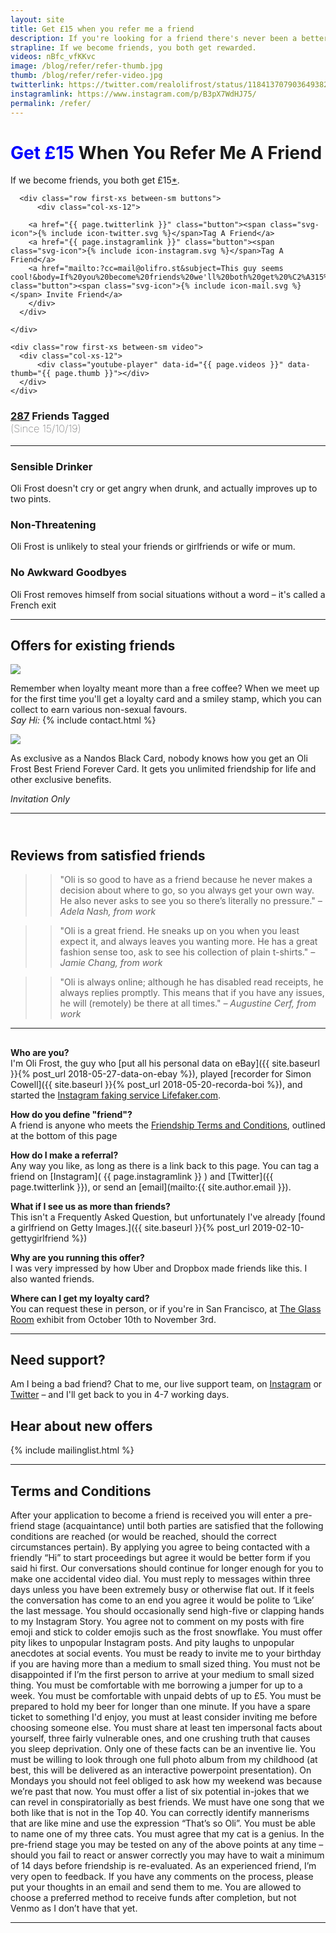 ```yaml
---
layout: site
title: Get £15 when you refer me a friend
description: If you're looking for a friend there's never been a better time to choose Oli Frost.
strapline: If we become friends, you both get rewarded.
videos: nBfc_vfKKvc
image: /blog/refer/refer-thumb.jpg
thumb: /blog/refer/refer-video.jpg
twitterlink: https://twitter.com/realolifrost/status/1184137079036493824
instagramlink: https://www.instagram.com/p/B3pX7WdHJ75/
permalink: /refer/
---
```



<div class="hero">


  <div class="row first-xs between-sm ">
    <div class="col-xs-12">
      <h1 class="headline"><span style="color:blue">Get £15</span> When You <span class="nobreak">Refer Me</span> A Friend</h1>
      <p class="center">If we become friends, <span class="nobreak">you both get £15<a href="#faq">*</a></span>.</p>

      <div class="row first-xs between-sm buttons">
          <div class="col-xs-12">

        <a href="{{ page.twitterlink }}" class="button"><span class="svg-icon">{% include icon-twitter.svg %}</span>Tag A Friend</a>
        <a href="{{ page.instagramlink }}" class="button"><span class="svg-icon">{% include icon-instagram.svg %}</span>Tag A Friend</a>
        <a href="mailto:?cc=mail@olifro.st&subject=This guy seems cool!&body=If%20you%20become%20friends%20we'll%20both%20get%20%C2%A315%20https%3A//olifro.st/refer" class="button"><span class="svg-icon">{% include icon-mail.svg %}</span> Invite Friend</a>
        </div>
      </div>

    </div>

  </div>

    <div class="row first-xs between-sm video">
      <div class="col-xs-12">
          <div class="youtube-player" data-id="{{ page.videos }}" data-thumb="{{ page.thumb }}"></div>
      </div>
    </div>



  </div>  

<div>
<h3 id="counter"><i class="fas fa-user-tag"></i> <span style="color:blue"><a href="{{ page.instagramlink }}">287</a></span> Friends Tagged <span style="font-weight: 100;"><br>(Since 15/10/19)</span></h3>
</div>

---

<div class="row first-xs between-sm">
    <div class="col-xs-12 col-sm-4" markdown="1">


### <i class="fas fa-beer"></i>  Sensible Drinker
Oli Frost doesn't cry or get angry when drunk, and actually improves up to two pints.


  </div>

  <div class="col-xs-12 col-sm-4" markdown="1">

### <i class="far fa-smile"></i>  Non-Threatening
Oli Frost is unlikely to steal your friends or girlfriends or wife or mum.

  </div>

  <div class="col-xs-12 col-sm-4" markdown="1">

### <i class="fas fa-running"></i>  No Awkward Goodbyes

Oli Frost removes himself from social situations without a word – it's called a French exit

  </div>

</div>

---

<h2>Offers for <span class="nobreak">existing friends</span></h2>

<div class="row first-xs between-sm offers">
    <div class="col-xs-12 col-sm-6">

<img src="../blog/refer/loyalty.jpg">

<p>Remember when loyalty meant more than a free coffee? When we meet up for the first time you'll get a loyalty card and a smiley stamp, which you can collect to earn various non-sexual favours.<br>
<em>Say Hi:</em> {% include contact.html %}

</p>

<p></p>

</div>

<div class="col-xs-12 col-sm-6" >

<img src="../blog/refer/forever.jpg">

<p>As exclusive as a Nandos Black Card, nobody knows how you get an Oli Frost Best Friend Forever Card. It gets you unlimited friendship for life and other exclusive benefits. <br></p>
<p><em>Invitation Only</em></p>



</div>

</div>

---


## <i class="fas fa-users"></i><br>Reviews from satisfied friends

<div class="row first-xs between-sm ">
    <div class="col-xs-12 col-sm-4" markdown="1">


>> "Oli is so good to have as a friend because he never makes a decision about where to go, so you always get your own way. He also never asks to see you so there’s literally no pressure."
>> <cite>– Adela Nash, from work</cite>

  </div>
    <div class="col-xs-12 col-sm-4" markdown="1">


>> "Oli is a great friend. He sneaks up on you when you least expect it, and always leaves you wanting more. He has a great fashion sense too, ask to see his collection of plain t-shirts."
>> <cite>– Jamie Chang, from work</cite>

  </div>
    <div class="col-xs-12 col-sm-4" markdown="1">

>> "Oli is always online; although he has disabled read receipts, he always replies promptly. This means that if you have any issues, he will (remotely) be there at all times."
>> <cite>– Augustine Cerf, from work</cite>

  </div>
</div>


---

<h2 id="faq"></h2>


<div class="row first-xs between-sm">

  <div class="col-xs-12 col-sm-6" markdown="1">


**Who are you?**  
I'm Oli Frost, the guy who [put all his personal data on eBay]({{ site.baseurl }}{% post_url 2018-05-27-data-on-ebay %}), played [recorder for Simon Cowell]({{ site.baseurl }}{% post_url 2018-05-20-recorda-boi %}), and started the [Instagram faking service Lifefaker.com](http://lifefaker.com).

  </div>

  <div class="col-xs-12 col-sm-6" markdown="1">

  **How do you define "friend"?**  
  A friend is anyone who meets the [Friendship Terms and Conditions](#terms-and-conditions), outlined at the bottom of this page

  </div>

<div class="col-xs-12 col-sm-6" markdown="1">

**How do I make a referral?**  
Any way you like, as long as there is a link back to this page. You can tag a friend on [Instagram]( {{ page.instagramlink }} ) and [Twitter]({{ page.twitterlink }}), or send an [email](mailto:{{ site.author.email }}).
</div>

<div class="col-xs-12 col-sm-6" markdown="1">

**What if I see us as more than friends?**  
This isn't a Frequently Asked Question, but unfortunately I've already [found a girlfriend on Getty Images.]({{ site.baseurl }}{% post_url 2019-02-10-gettygirlfriend %})

</div>

<div class="col-xs-12 col-sm-6" markdown="1">

**Why are you running this offer?**  
I was very impressed by how Uber and Dropbox made friends like this. I also wanted friends.

</div>

<div class="col-xs-12 col-sm-6" markdown="1">

**Where can I get my loyalty card?**  
You can request these in person, or if you're in San Francisco, at [The Glass Room](https://theglassroom.org/san-francisco) exhibit from October 10th to November 3rd.

</div>

</div>

---

<div class="row center-xs">
  <div class="col-xs-12 col-sm-6" >
      <h2><i class="far fa-life-ring"></i> Need support?</h2>
      <p>Am I being a bad friend? Chat to me, our live support team, on <a href="https://instagram.com/{{ site.author.instagram }}">Instagram</a> or <a href="https://twitter.com/{{ site.author.twitter }}">Twitter</a> – and I'll get back to you in 4-7 working days.</p>

  </div>
  <div class="col-xs-12 col-sm-6">
      <h2><i class="fas fa-envelope-open"></i> Hear about <span class="nobreak">new offers</span></h2>
      {% include mailinglist.html %}
  </div>
</div>

---

## Terms and Conditions

<span class="terms">After your application to become a friend is received you will enter a pre-friend stage (acquaintance) until both parties are satisfied that the following conditions are reached (or would be reached, should the correct circumstances pertain). By applying you agree to being contacted with a friendly “Hi” to start proceedings but agree it would be better form if you said hi first. Our conversations should continue for longer enough for you to make one accidental video dial. You must reply to messages within three days unless you have been extremely busy or otherwise flat out. If it feels the conversation has come to an end you agree it would be polite to ‘Like’ the last message. You should occasionally send high-five or clapping hands to my Instagram Story. You agree not to comment on my posts with fire emoji and stick to colder emojis such as the frost snowflake. You must offer pity likes to unpopular Instagram posts. And pity laughs to unpopular anecdotes at social events. You must be ready to invite me to your birthday if you are having more than a medium to small sized thing. You must not be disappointed if I’m the first person to arrive at your medium to small sized thing. You must be comfortable with me borrowing a jumper for up to a week. You must be comfortable with unpaid debts of up to £5. You must be prepared to hold my beer for longer than one minute. If you have a spare ticket to something I'd enjoy, you must at least consider inviting me before choosing someone else. You must share at least ten impersonal facts about yourself, three fairly vulnerable ones, and one crushing truth that causes you sleep deprivation. Only one of these facts can be an inventive lie. You must be willing to look through one full photo album from my childhood (at best, this will be delivered as an interactive powerpoint presentation). On Mondays you should not feel obliged to ask how my weekend was because we’re past that now. You must offer a list of six potential in-jokes that we can revel in conspiratorially as best friends. We must have one song that we both like that is not in the Top 40. You can correctly identify mannerisms that are like mine and use the expression “That’s so Oli”. You must be able to name one of my three cats. You must agree that my cat is a genius. In the pre-friend stage you may be tested on any of the above points at any time – should you fail to react or answer correctly you may have to wait a minimum of 14 days before friendship is re-evaluated. As an experienced friend, I’m very open to feedback. If you have any comments on the process, please put your thoughts in an email and send them to me. You are allowed to choose a preferred method to receive funds after completion, but not Venmo as I don’t have that yet.</span>

---
